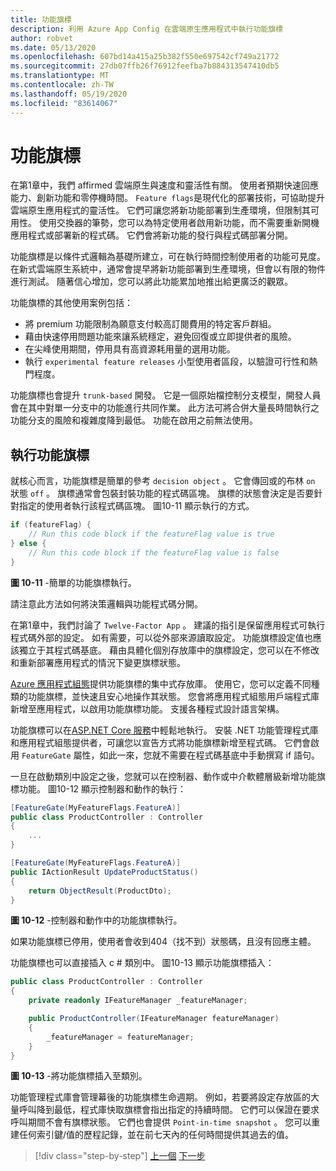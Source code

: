 ```yaml
---
title: 功能旗標
description: 利用 Azure App Config 在雲端原生應用程式中執行功能旗標
author: robvet
ms.date: 05/13/2020
ms.openlocfilehash: 607bd14a415a25b382f550e697542cf749a21772
ms.sourcegitcommit: 27db07ffb26f76912feefba7b884313547410db5
ms.translationtype: MT
ms.contentlocale: zh-TW
ms.lasthandoff: 05/19/2020
ms.locfileid: "83614067"
---
```

# <a name="feature-flags"></a>功能旗標

在第1章中，我們 affirmed 雲端原生與速度和靈活性有關。 使用者預期快速回應能力、創新功能和零停機時間。 `Feature flags`是現代化的部署技術，可協助提升雲端原生應用程式的靈活性。 它們可讓您將新功能部署到生產環境，但限制其可用性。 使用交換器的筆勢，您可以為特定使用者啟用新功能，而不需要重新開機應用程式或部署新的程式碼。 它們會將新功能的發行與程式碼部署分開。

功能旗標是以條件式邏輯為基礎所建立，可在執行時間控制使用者的功能可見度。 在新式雲端原生系統中，通常會提早將新功能部署到生產環境，但會以有限的物件進行測試。 隨著信心增加，您可以將此功能累加地推出給更廣泛的觀眾。

功能旗標的其他使用案例包括：

- 將 premium 功能限制為願意支付較高訂閱費用的特定客戶群組。
- 藉由快速停用問題功能來讓系統穩定，避免回復或立即提供者的風險。
- 在尖峰使用期間，停用具有高資源耗用量的選用功能。
- 執行 `experimental feature releases` 小型使用者區段，以驗證可行性和熱門程度。

功能旗標也會提升 `trunk-based` 開發。 它是一個原始檔控制分支模型，開發人員會在其中對單一分支中的功能進行共同作業。 此方法可將合併大量長時間執行之功能分支的風險和複雜度降到最低。 功能在啟用之前無法使用。

## <a name="implementing-feature-flags"></a>執行功能旗標

就核心而言，功能旗標是簡單的參考 `decision object` 。 它會傳回或的布林 `on` 狀態 `off` 。 旗標通常會包裝封裝功能的程式碼區塊。 旗標的狀態會決定是否要針對指定的使用者執行該程式碼區塊。 圖10-11 顯示執行的方式。

```c#
if (featureFlag) {
    // Run this code block if the featureFlag value is true
} else {
    // Run this code block if the featureFlag value is false
}
```

**圖 10-11** -簡單的功能旗標執行。

請注意此方法如何將決策邏輯與功能程式碼分開。

在第1章中，我們討論了 `Twelve-Factor App` 。 建議的指引是保留應用程式可執行程式碼外部的設定。 如有需要，可以從外部來源讀取設定。 功能旗標設定值也應該獨立于其程式碼基底。 藉由具體化個別存放庫中的旗標設定，您可以在不修改和重新部署應用程式的情況下變更旗標狀態。

[Azure 應用程式組態](https://docs.microsoft.com/azure/azure-app-configuration/overview)提供功能旗標的集中式存放庫。 使用它，您可以定義不同種類的功能旗標，並快速且安心地操作其狀態。 您會將應用程式組態用戶端程式庫新增至應用程式，以啟用功能旗標功能。 支援各種程式設計語言架構。

功能旗標可以在[ASP.NET Core 服務](https://docs.microsoft.com/azure/azure-app-configuration/use-feature-flags-dotnet-core)中輕鬆地執行。 安裝 .NET 功能管理程式庫和應用程式組態提供者，可讓您以宣告方式將功能旗標新增至程式碼。 它們會啟用 `FeatureGate` 屬性，如此一來，您就不需要在程式碼基底中手動撰寫 if 語句。

一旦在啟動類別中設定之後，您就可以在控制器、動作或中介軟體層級新增功能旗標功能。 圖10-12 顯示控制器和動作的執行：

```c#
[FeatureGate(MyFeatureFlags.FeatureA)]
public class ProductController : Controller
{
    ...
}
```

```c#
[FeatureGate(MyFeatureFlags.FeatureA)]
public IActionResult UpdateProductStatus()
{
    return ObjectResult(ProductDto);
}
```

**圖 10-12** -控制器和動作中的功能旗標執行。

如果功能旗標已停用，使用者會收到404（找不到）狀態碼，且沒有回應主體。

功能旗標也可以直接插入 c # 類別中。 圖10-13 顯示功能旗標插入：

```c#
public class ProductController : Controller
{
    private readonly IFeatureManager _featureManager;

    public ProductController(IFeatureManager featureManager)
    {
        _featureManager = featureManager;
    }
}
```

**圖 10-13** -將功能旗標插入至類別。

功能管理程式庫會管理幕後的功能旗標生命週期。 例如，若要將設定存放區的大量呼叫降到最低，程式庫快取旗標會指出指定的持續時間。 它們可以保證在要求呼叫期間不會有旗標狀態。 它們也會提供 `Point-in-time snapshot` 。 您可以重建任何索引鍵/值的歷程記錄，並在前七天內的任何時間提供其過去的值。

>[!div class="step-by-step"]
>[上一個](devops.md) 
>[下一步](infrastructure-as-code.md)
